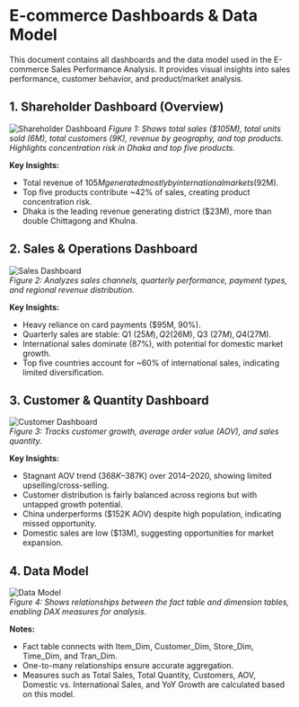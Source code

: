 # E-commerce Dashboards & Data Model

This document contains all dashboards and the data model used in the E-commerce Sales Performance Analysis. It provides visual insights into sales performance, customer behavior, and product/market analysis.


## 1. Shareholder Dashboard (Overview)
![Shareholder Dashboard](https://github.com/odzainab/E-commerce-Analysis/blob/main/Images/Overview%20Dashboard.png?raw=true) 
*Figure 1: Shows total sales ($105M), total units sold (6M), total customers (9K), revenue by geography, and top products. Highlights concentration risk in Dhaka and top five products.*

**Key Insights:**  
- Total revenue of $105M generated mostly by international markets ($92M).  
- Top five products contribute ~42% of sales, creating product concentration risk.  
- Dhaka is the leading revenue generating district ($23M), more than double Chittagong and Khulna.


## 2. Sales & Operations Dashboard

![Sales Dashboard](https://github.com/odzainab/E-commerce-Analysis/blob/main/Images/Sales%20Dashboard.png?raw=true)  
*Figure 2: Analyzes sales channels, quarterly performance, payment types, and regional revenue distribution.*

**Key Insights:**  
- Heavy reliance on card payments ($95M, 90%).  
- Quarterly sales are stable: Q1 ($25M), Q2 ($26M), Q3 ($27M), Q4 ($27M).  
- International sales dominate (87%), with potential for domestic market growth.  
- Top five countries account for ~60% of international sales, indicating limited diversification.


## 3. Customer & Quantity Dashboard

![Customer Dashboard](https://github.com/odzainab/E-commerce-Analysis/blob/main/Images/Customer%20&%20Quantity%20Dashboard.png?raw=true)  
*Figure 3: Tracks customer growth, average order value (AOV), and sales quantity.*

**Key Insights:**  
- Stagnant AOV trend ($368K–$387K) over 2014–2020, showing limited upselling/cross-selling.  
- Customer distribution is fairly balanced across regions but with untapped growth potential.  
- China underperforms ($152K AOV) despite high population, indicating missed opportunity.  
- Domestic sales are low ($13M), suggesting opportunities for market expansion.


## 4. Data Model

![Data Model](https://github.com/odzainab/E-commerce-Analysis/blob/main/Images/Data%20Model.png?raw=true)  
*Figure 4: Shows relationships between the fact table and dimension tables, enabling DAX measures for analysis.*

**Notes:**  
- Fact table connects with Item_Dim, Customer_Dim, Store_Dim, Time_Dim, and Tran_Dim.  
- One-to-many relationships ensure accurate aggregation.  
- Measures such as Total Sales, Total Quantity, Customers, AOV, Domestic vs. International Sales, and YoY Growth are calculated based on this model.




